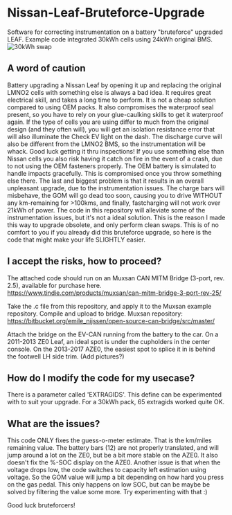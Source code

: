 # Nissan-Leaf-Bruteforce-Upgrade
Software for correcting instrumentation on a battery "bruteforce" upgraded LEAF. Example code integrated 30kWh cells using 24kWh original BMS.
![30kWh swap](https://i.imgur.com/Nwm4tXx.png)

## A word of caution
Battery upgrading a Nissan Leaf by opening it up and replacing the original LMNO2 cells with something else is always a bad idea. It requires great electrical skill, and takes a long time to perform. It is not a cheap solution compared to using OEM packs. It also compromises the waterproof seal present, so you have to rely on your glue-caulking skills to get it waterproof again. If the type of cells you are using differ to much from the original design (and they often will), you will get an isolation resistance error that will also illuminate the Check EV light on the dash. The discharge curve will also be different from the LMNO2 BMS, so the instrumentation will be whack. Good luck getting it thru inspections! If you use something else than Nissan cells you also risk having it catch on fire in the event of a crash, due to not using the OEM fasteners properly. The OEM battery is simulated to handle impacts gracefully. This is compromised once you throw something else there. The last and biggest problem is that it results in an overall unpleasant upgrade, due to the instrumentation issues. The charge bars will misbehave, the GOM will go dead too soon, causing you to drive WITHOUT any km-remaining for >100kms, and finally, fastcharging will not work over 21kWh of power. The code in this repository will alleviate some of the instrumentation issues, but it's not a ideal solution. This is the reason I made this way to upgrade obsolete, and only perform clean swaps. This is of no comfort to you if you already did this bruteforce upgrade, so here is the code that might make your life SLIGHTLY easier.

## I accept the risks, how to proceed?
The attached code should run on an Muxsan CAN MITM Bridge (3-port, rev. 2.5), available for purchase here. https://www.tindie.com/products/muxsan/can-mitm-bridge-3-port-rev-25/

Take the .c file from this repository, and apply it to the Muxsan example repository. Compile and upload to bridge.
Muxsan repository: https://bitbucket.org/emile_nijssen/open-source-can-bridge/src/master/

Attach the bridge on the EV-CAN running from the battery to the car. On a 2011-2013 ZE0 Leaf, an ideal spot is under the cupholders in the center console. On the 2013-2017 AZE0, the easiest spot to splice it in is behind the footwell LH side trim. (Add pictures?)

## How do I modify the code for my usecase?
There is a parameter called 'EXTRAGIDS'. This define can be experimented with to suit your upgrade. For a 30kWh pack, 65 extragids worked quite OK.

## What are the issues?
This code ONLY fixes the guess-o-meter estimate. That is the km/miles remaining value. The battery bars (12) are not properly translated, and will jump around a lot on the ZE0, but be a bit more stable on the AZE0. It also doesn't fix the %-SOC display on the AZE0.
Another issue is that when the voltage drops low, the code switches to capacity left estimation using voltage. So the GOM value will jump a bit depending on how hard you press on the gas pedal. This only happens on low SOC, but can be maybe be solved by filtering the value some more. Try experimenting with that :)

Good luck bruteforcers! 
